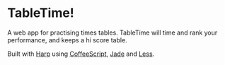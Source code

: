 # TableTime!

A web app for practising times tables. TableTime will time and rank your performance, and keeps a hi score table.

Built with [Harp](https://github.com/sintaxi/harp) using [CoffeeScript](https://github.com/jashkenas/coffeescript/), [Jade](https://github.com/pugjs/pug) and [Less](https://github.com/less/less.js).